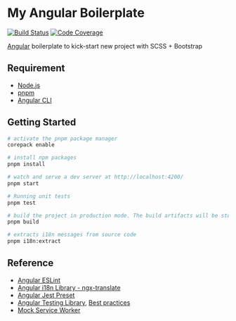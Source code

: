 # My Angular Boilerplate

[![Build Status][ci-badge]][ci] [![Code Coverage][codecov-badge]][codecov]

[ci]: https://github.com/akunzai/angular-boilerplate/actions?query=workflow%3ACI
[ci-badge]: https://github.com/akunzai/angular-boilerplate/workflows/CI/badge.svg
[codecov]: https://codecov.io/gh/akunzai/angular-boilerplate
[codecov-badge]: https://codecov.io/gh/akunzai/angular-boilerplate/branch/main/graph/badge.svg?token=YXI83KW11M

[Angular](http://angular.io/) boilerplate to kick-start new project with SCSS + Bootstrap

## Requirement

- [Node.js](https://nodejs.org)
- [pnpm](https://pnpm.io/)
- [Angular CLI](https://angular.io/cli)

## Getting Started

```sh
# activate the pnpm package manager
corepack enable

# install npm packages
pnpm install

# watch and serve a dev server at http://localhost:4200/
pnpm start

# Running unit tests
pnpm test

# build the project in production mode. The build artifacts will be stored in the `dist/` directory
pnpm build

# extracts i18n messages from source code
pnpm i18n:extract
```

## Reference

- [Angular ESLint](https://github.com/angular-eslint/angular-eslint)
- [Angular i18n Library - ngx-translate](https://github.com/ngx-translate/core)
- [Angular Jest Preset](https://github.com/thymikee/jest-preset-angular)
- [Angular Testing Library](https://testing-library.com/docs/angular-testing-library/intro/), [Best practices](https://dev.to/matheusmichels/writing-efficient-tests-with-angular-og5)
- [Mock Service Worker](https://mswjs.io/docs/)
